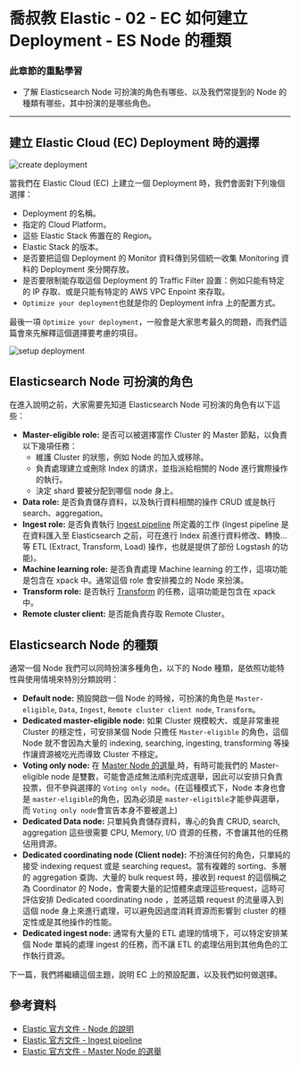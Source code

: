 # 喬叔教 Elastic - 02 - EC 如何建立 Deployment - ES Node 的種類

### 此章節的重點學習

- 了解 Elasticsearch Node 可扮演的角色有哪些、以及我們常提到的 Node 的種類有哪些，其中扮演的是哪些角色。

---

## 建立 Elastic Cloud (EC) Deployment 時的選擇

![create deployment](https://i.imgur.com/eNDS0vP.png)

當我們在 Elastic Cloud (EC) 上建立一個 Deployment 時，我們會面對下列幾個選擇：

- Deployment 的名稱。
- 指定的 Cloud Platform。
- 這些 Elastic Stack 佈置在的 Region。
- Elastic Stack 的版本。
- 是否要把這個 Deployment 的 Monitor 資料傳到另個統一收集 Monitoring 資料的 Deployment 來分開存放。
- 是否要限制能存取這個 Deployment 的 Traffic Filter 設置：例如只能有特定的 IP 存取、或是只能有特定的 AWS VPC Enpoint 來存取。
-  `Optimize your deployment`也就是你的 Deployment infra 上的配置方式。

最後一項 `Optimize your deployment`，一般會是大家思考最久的問題，而我們這篇會來先解釋這個選擇要考慮的項目。

![setup deployment](https://i.imgur.com/So4dWxB.png)

## Elasticsearch Node 可扮演的角色

在進入說明之前，大家需要先知道 Elasticsearch Node 可扮演的角色有以下這些：

- **Master-eligible role:** 是否可以被選擇當作 Cluster 的 Master 節點，以負責以下幾項任務：
  - 維護 Cluster 的狀態，例如 Node 的加入或移除。
  - 負責處理建立或刪除 Index 的請求，並指派給相關的 Node 進行實際操作的執行。
  - 決定 shard 要被分配到哪個 node 身上。
- **Data role:** 是否負責儲存資料，以及執行資料相關的操作 CRUD 或是執行 search、aggregation。
- **Ingest role:** 是否負責執行 [Ingest pipeline](https://www.elastic.co/guide/en/elasticsearch/reference/current/pipeline.html) 所定義的工作 (Ingest pipeline 是在資料匯入至 Elasticsearch 之前，可在進行 Index 前進行資料修改、轉換…等 ETL (Extract, Transform, Load) 操作，也就是提供了部份 Logstash 的功能)。
- **Machine learning role:** 是否負責處理 Machine learning 的工作，這項功能是包含在 xpack 中。通常這個 role 會安排獨立的 Node 來扮演。
- **Transform role:** 是否執行 [Transform](https://www.elastic.co/guide/en/elasticsearch/reference/current/transforms.html) 的任務，這項功能是包含在 xpack 中。
- **Remote cluster client:** 是否能負責存取 Remote Cluster。

## Elasticsearch Node 的種類

通常一個 Node 我們可以同時扮演多種角色，以下的 Node 種類，是依照功能特性與使用情境來特別分類說明：

- **Default node:** 預設開啟一個 Node 的時候，可扮演的角色是 `Master-eligible`, `Data`, `Ingest`, `Remote cluster client node`, `Transform`。
- **Dedicated master-eligible node:** 如果 Cluster 規模較大、或是非常重視 Cluster 的穩定性，可安排某個 Node 只擔任 `Master-eligible` 的角色，這個 Node 就不會因為大量的 indexing, searching, ingesting, transforming 等操作讓資源被吃光而導致 Cluster 不穩定。
- **Voting only node:** 在 [Master Node 的選舉 ](https://www.elastic.co/guide/en/elasticsearch/reference/7.9/modules-discovery-quorums.html)時，有時可能我們的 Master-eligible node 是雙數，可能會造成無法順利完成選舉，因此可以安排只負責投票，但不參與選擇的 `Voting only node`。(在這種模式下，Node 本身也會是 `master-eligible`的角色，因為必須是 `master-eligitble`才能參與選舉，而 `Voting only node`會宣告本身不要被選上)
- **Dedicated Data node:** 只單純負責儲存資料，專心的負責 CRUD, search, aggregation 這些很需要 CPU, Memory, I/O 資源的任務，不會讓其他的任務佔用資源。
- **Dedicated coordinating node (Client node):** 不扮演任何的角色，只單純的接受 indexing request 或是 searching request。當有複雜的 sorting、多層的 aggregation 查詢、大量的 bulk request 時，接收到 request 的這個稱之為 Coordinator 的 Node，會需要大量的記憶體來處理這些request，這時可評估安排 Dedicated coordinating node ，並將這類 request 的流量導入到這個 node 身上來進行處理，可以避免因過度消耗資源而影響到 cluster 的穩定性或是其他操作的性能。
- **Dedicated ingest node:** 通常有大量的 ETL 處理的情境下，可以特定安排某個 Node 單純的處理 ingest 的任務，而不讓 ETL 的處理佔用到其他角色的工作執行資源。

下一篇，我們將繼續這個主題，說明 EC 上的預設配置，以及我們如何做選擇。



## 參考資料

- [Elastic 官方文件 - Node 的說明](https://www.elastic.co/guide/en/elasticsearch/reference/current/modules-node.html)
- [Elastic 官方文件 - Ingest pipeline](https://www.elastic.co/guide/en/elasticsearch/reference/current/pipeline.html)
- [Elastic 官方文件 - Master Node 的選舉 ](https://www.elastic.co/guide/en/elasticsearch/reference/7.9/modules-discovery-quorums.html)


